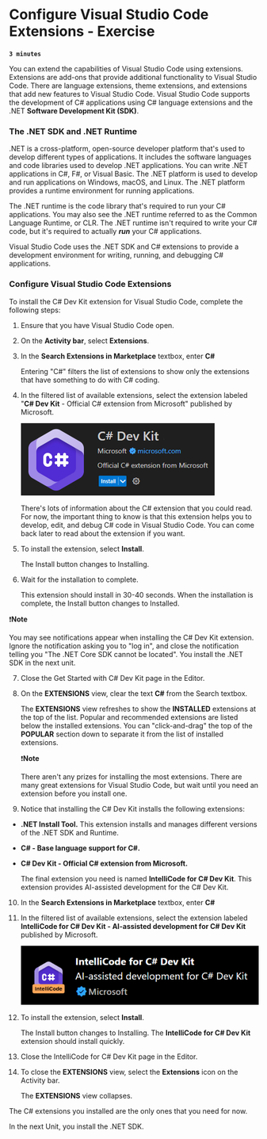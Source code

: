 # Configure Visual Studio Code Extensions - Exercise

**`3 minutes`**

You can extend the capabilities of Visual Studio Code using extensions. Extensions are add-ons that provide additional functionality to Visual Studio Code. There are language extensions, theme extensions, and extensions that add new features to Visual Studio Code. Visual Studio Code supports the development of C# applications using C# language extensions and the .NET **Software Development Kit (SDK)**.

### The .NET SDK and .NET Runtime

.NET is a cross-platform, open-source developer platform that's used to develop different types of applications. It includes the software languages and code libraries used to develop .NET applications. You can write .NET applications in C#, F#, or Visual Basic. The .NET platform is used to develop and run applications on Windows, macOS, and Linux. The .NET platform provides a runtime environment for running applications.

The .NET runtime is the code library that's required to run your C# applications. You may also see the .NET runtime referred to as the Common Language Runtime, or CLR. The .NET runtime isn't required to write your C# code, but it's required to actually ***run*** your C# applications.

Visual Studio Code uses the .NET SDK and C# extensions to provide a development environment for writing, running, and debugging C# applications.

### Configure Visual Studio Code Extensions

To install the C# Dev Kit extension for Visual Studio Code, complete the following steps:

1. Ensure that you have Visual Studio Code open.

2. On the **Activity bar**, select **Extensions**.

3. In the **Search Extensions in Marketplace** textbox, enter **C#**

     Entering "C#" filters the list of extensions to show only the extensions that have something to do with C# coding.

4. In the filtered list of available extensions, select the extension labeled "**C# Dev Kit** - Official C# extension from Microsoft" published by Microsoft.

     ![alt text](image.png)

     There's lots of information about the C# extension that you could read. For now, the important thing to know is that this extension helps you to develop, edit, and debug C# code in Visual Studio Code. You can come back later to read about the extension if you want.

5. To install the extension, select **Install**.

     The Install button changes to Installing.

6. Wait for the installation to complete.

     This extension should install in 30-40 seconds. When the installation is complete, the Install button changes to Installed.

❗**Note**

You may see notifications appear when installing the C# Dev Kit extension. Ignore the notification asking you to "log in", and close the notification telling you "The .NET Core SDK cannot be located". You install the .NET SDK in the next unit.

7. Close the Get Started with C# Dev Kit page in the Editor.

8. On the **EXTENSIONS** view, clear the text **C#** from the Search textbox.

     The **EXTENSIONS** view refreshes to show the **INSTALLED** extensions at the top of the list. Popular and recommended extensions are listed below the installed extensions. You can "click-and-drag" the top of the **POPULAR** section down to separate it from the list of installed extensions.

     ❗**Note**

     There aren't any prizes for installing the most extensions. There are many great extensions for Visual Studio Code, but wait until you need an extension before you install one.

9. Notice that installing the C# Dev Kit installs the following extensions:


- **.NET Install Tool.** This extension installs and manages different versions of the .NET SDK and Runtime.
- **C# - Base language support for C#.**
- **C# Dev Kit - Official C# extension from Microsoft.**

     The final extension you need is named **IntelliCode for C# Dev Kit**. This extension provides AI-assisted development for the C# Dev Kit.

10. In the **Search Extensions in Marketplace** textbox, enter **C#**

11. In the filtered list of available extensions, select the extension labeled **IntelliCode for C# Dev Kit - AI-assisted development for C# Dev Kit** published by Microsoft.

     ![alt text](image-1.png)

12. To install the extension, select **Install**.

     The Install button changes to Installing. The **IntelliCode for C# Dev Kit** extension should install quickly.


13. Close the IntelliCode for C# Dev Kit page in the Editor.

14. To close the **EXTENSIONS** view, select the **Extensions** icon on the Activity bar.

     The **EXTENSIONS** view collapses.



The C# extensions you installed are the only ones that you need for now.

In the next Unit, you install the .NET SDK.